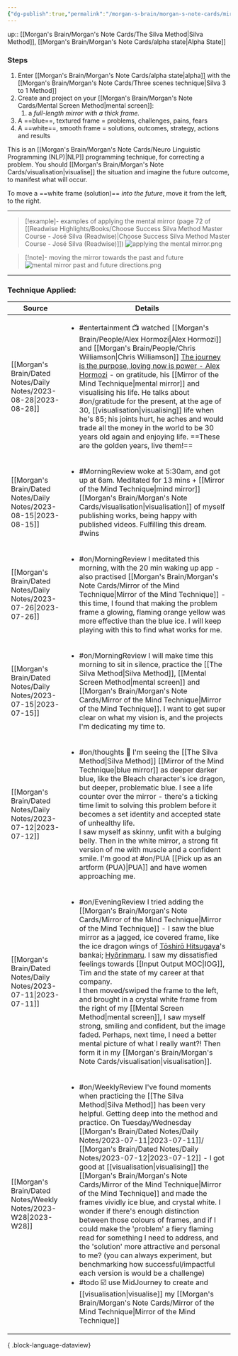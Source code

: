 ```yaml
---
{"dg-publish":true,"permalink":"/morgan-s-brain/morgan-s-note-cards/mirror-of-the-mind-technique/","tags":["on/psychology/state","on/psychology/SilvaMethod","on/visualisation"]}
---
```


up:: [[Morgan's Brain/Morgan's Note Cards/The Silva Method\|Silva Method]], [[Morgan's Brain/Morgan's Note Cards/alpha state\|Alpha State]] 
### Steps
1. Enter [[Morgan's Brain/Morgan's Note Cards/alpha state\|alpha]] with the [[Morgan's Brain/Morgan's Note Cards/Three scenes technique\|Silva 3 to 1 Method]] 
2. Create and project on your [[Morgan's Brain/Morgan's Note Cards/Mental Screen Method\|mental screen]]: 
	1. a *full-length mirror with a thick frame.* 
3. A ==blue==, textured frame = problems, challenges, pains, fears 
4. A ==white==, smooth frame = solutions, outcomes, strategy, actions and results

This is an [[Morgan's Brain/Morgan's Note Cards/Neuro Linguistic Programming (NLP)\|NLP]] programming technique, for correcting a problem. 
You should [[Morgan's Brain/Morgan's Note Cards/visualisation\|visualise]] the situation and imagine the future outcome, to manifest what will occur. 

To move a ==white frame (solution)== *into the future*, move it from the left, to the right. 


---

> [!example]- examples of applying the mental mirror
> (page 72 of [[Readwise Highlights/Books/Choose Success Silva Method Master Course - José Silva (Readwise)\|Choose Success Silva Method Master Course - José Silva (Readwise)]]) 
> ![applying the mental mirror.png](/img/user/Attachments/applying%20the%20mental%20mirror.png)

> [!note]- moving the mirror towards the past and future
> ![mental mirror past and future directions.png](/img/user/Attachments/mental%20mirror%20past%20and%20future%20directions.png)


---

### Technique Applied: 
| Source                                                               | Details                                                                                                                                                                                                                                                                                                                                                                                                                                                                                                                                                                                                                                                                                                                                                                                                                               |
| -------------------------------------------------------------------- | ------------------------------------------------------------------------------------------------------------------------------------------------------------------------------------------------------------------------------------------------------------------------------------------------------------------------------------------------------------------------------------------------------------------------------------------------------------------------------------------------------------------------------------------------------------------------------------------------------------------------------------------------------------------------------------------------------------------------------------------------------------------------------------------------------------------------------------- |
| [[Morgan's Brain/Dated Notes/Daily Notes/2023-08-28\|2023-08-28]] | <ul><li>#entertainment 📺 watched [[Morgan's Brain/People/Alex Hormozi\|Alex Hormozi]] and [[Morgan's Brain/People/Chris Williamson\|Chris Williamson]] [The journey is the purpose, loving now is power - Alex Hormozi](https://youtu.be/FXCMCXF-vqE?si=BQ8FYy3ctsDBwW_q) - on gratitude, his [[Mirror of the Mind Technique\\|mental mirror]] and visualising his life. He talks about #on/gratitude for the present, at the age of 30, [[visualisation\\|visualising]] life when he's 85; his joints hurt, he aches and would trade all the money in the world to be 30 years old again and enjoying life. ==These are the golden years, live them!==</li></ul>                                                                                                                                                                                                                                                |
| [[Morgan's Brain/Dated Notes/Daily Notes/2023-08-15\|2023-08-15]] | <ul><li>#MorningReview woke at 5:30am, and got up at 6am. Meditated for 13 mins + [[Mirror of the Mind Technique\\|mind mirror]] [[Morgan's Brain/Morgan's Note Cards/visualisation\|visualisation]] of myself publishing works, being happy with published videos. Fulfilling this dream. #wins</li></ul>                                                                                                                                                                                                                                                                                                                                                                                                                                                                                                                                                                              |
| [[Morgan's Brain/Dated Notes/Daily Notes/2023-07-26\|2023-07-26]] | <ul><li>#on/MorningReview I meditated this morning, with the 20 min waking up app - also practised [[Morgan's Brain/Morgan's Note Cards/Mirror of the Mind Technique\|Mirror of the Mind Technique]] - this time, I found that making the problem frame a glowing, flaming orange yellow was more effective than the blue ice. I will keep playing with this to find what works for me.</li></ul>                                                                                                                                                                                                                                                                                                                                                                                                                                                                                                      |
| [[Morgan's Brain/Dated Notes/Daily Notes/2023-07-15\|2023-07-15]] | <ul><li>#on/MorningReview I will make time this morning to sit in silence, practice the [[The Silva Method\\|Silva Method]], [[Mental Screen Method\\|mental screen]] and [[Morgan's Brain/Morgan's Note Cards/Mirror of the Mind Technique\|Mirror of the Mind Technique]]. I want to get super clear on what my vision is, and the projects I'm dedicating my time to.</li></ul>                                                                                                                                                                                                                                                                                                                                                                                                                                                                                                                     |
| [[Morgan's Brain/Dated Notes/Daily Notes/2023-07-12\|2023-07-12]] | <ul><li>#on/thoughts 💭 I'm seeing the [[The Silva Method\\|Silva Method]] [[Mirror of the Mind Technique\\|blue mirror]] as deeper darker blue, like the Bleach character's ice dragon, but deeper, problematic blue. I see a life counter over the mirror - there's a ticking time limit to solving this problem before it becomes a set identity and accepted state of unhealthy life. </br> I saw myself as skinny, unfit with a bulging belly. Then in the white mirror, a strong fit version of me with muscle and a confident smile. I'm good at #on/PUA [[Pick up as an artform (PUA)\\|PUA]] and have women approaching me.</li></ul>                                                                                                                                                                                        |
| [[Morgan's Brain/Dated Notes/Daily Notes/2023-07-11\|2023-07-11]] | <ul><li>#on/EveningReview I tried adding the [[Morgan's Brain/Morgan's Note Cards/Mirror of the Mind Technique\|Mirror of the Mind Technique]] - I saw the blue mirror as a jagged, ice covered frame, like the ice dragon wings of [Tōshirō Hitsugaya](https://bleach.fandom.com/wiki/T%C5%8Dshir%C5%8D_Hitsugaya)'s bankai; [Hyōrinmaru](https://bleach.fandom.com/wiki/Hy%C5%8Drinmaru_(Zanpakut%C5%8D_spirit)). I saw my dissatisfied feelings towards [[Input Output MOC\\|IOG]], Tim and the state of my career at that company. </br> I then moved/swiped the frame to the left, and brought in a crystal white frame from the right of my [[Mental Screen Method\\|mental screen]], I saw myself strong, smiling and confident, but the image faded. Perhaps, next time, I need a better mental picture of what I really want?! Then form it in my [[Morgan's Brain/Morgan's Note Cards/visualisation\|visualisation]].</li></ul>                |
| [[Morgan's Brain/Dated Notes/Weekly Notes/2023-W28\|2023-W28]]    | <ul><li>#on/WeeklyReview I've found moments when practicing the [[The Silva Method\\|Silva Method]] has been very helpful. Getting deep into the method and practice. On Tuesday/Wednesday [[Morgan's Brain/Dated Notes/Daily Notes/2023-07-11\|2023-07-11]]/ [[Morgan's Brain/Dated Notes/Daily Notes/2023-07-12\|2023-07-12]] - I got good at [[visualisation\\|visualising]] the [[Morgan's Brain/Morgan's Note Cards/Mirror of the Mind Technique\|Mirror of the Mind Technique]] and made the frames vividly ice blue, and crystal white. I wonder if there's enough distinction between those colours of frames, and if I could make the 'problem' a fiery flaming read for something I need to address, and the 'solution' more attractive and personal to me? (you can always experiment, but benchmarking how successful/impactful each version is would be a challenge)</li><li>#todo ☑️  use MidJourney to create and [[visualisation\\|visualise]] my [[Morgan's Brain/Morgan's Note Cards/Mirror of the Mind Technique\|Mirror of the Mind Technique]]</li></ul> |

{ .block-language-dataview}

